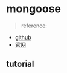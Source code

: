 # mongoose

> reference:
- [github](https://github.com/Automattic/mongoose)
- [官网](https://mongoosejs.com/docs/index.html)


## tutorial

### 